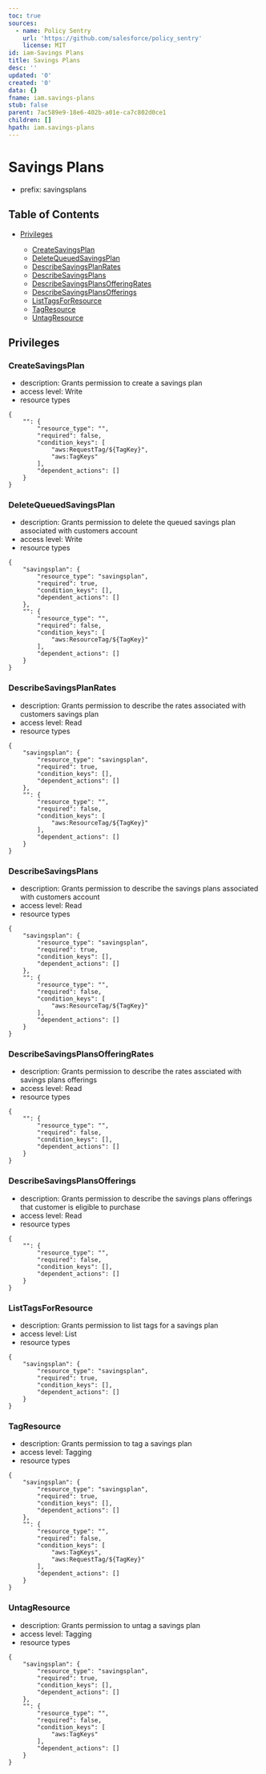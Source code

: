```yaml
---
toc: true
sources:
  - name: Policy Sentry
    url: 'https://github.com/salesforce/policy_sentry'
    license: MIT
id: iam-Savings Plans
title: Savings Plans
desc: ''
updated: '0'
created: '0'
data: {}
fname: iam.savings-plans
stub: false
parent: 7ac589e9-18e6-402b-a01e-ca7c802d0ce1
children: []
hpath: iam.savings-plans
---
```

# Savings Plans

- prefix: savingsplans

## Table of Contents

- [Privileges](#privileges)

  - [CreateSavingsPlan](#createsavingsplan)
  - [DeleteQueuedSavingsPlan](#deletequeuedsavingsplan)
  - [DescribeSavingsPlanRates](#describesavingsplanrates)
  - [DescribeSavingsPlans](#describesavingsplans)
  - [DescribeSavingsPlansOfferingRates](#describesavingsplansofferingrates)
  - [DescribeSavingsPlansOfferings](#describesavingsplansofferings)
  - [ListTagsForResource](#listtagsforresource)
  - [TagResource](#tagresource)
  - [UntagResource](#untagresource)

## Privileges

### CreateSavingsPlan

- description: Grants permission to create a savings plan
- access level: Write
- resource types

```
{
    "": {
        "resource_type": "",
        "required": false,
        "condition_keys": [
            "aws:RequestTag/${TagKey}",
            "aws:TagKeys"
        ],
        "dependent_actions": []
    }
}
```

### DeleteQueuedSavingsPlan

- description: Grants permission to delete the queued savings plan associated with customers account
- access level: Write
- resource types

```
{
    "savingsplan": {
        "resource_type": "savingsplan",
        "required": true,
        "condition_keys": [],
        "dependent_actions": []
    },
    "": {
        "resource_type": "",
        "required": false,
        "condition_keys": [
            "aws:ResourceTag/${TagKey}"
        ],
        "dependent_actions": []
    }
}
```

### DescribeSavingsPlanRates

- description: Grants permission to describe the rates associated with customers savings plan
- access level: Read
- resource types

```
{
    "savingsplan": {
        "resource_type": "savingsplan",
        "required": true,
        "condition_keys": [],
        "dependent_actions": []
    },
    "": {
        "resource_type": "",
        "required": false,
        "condition_keys": [
            "aws:ResourceTag/${TagKey}"
        ],
        "dependent_actions": []
    }
}
```

### DescribeSavingsPlans

- description: Grants permission to describe the savings plans associated with customers account
- access level: Read
- resource types

```
{
    "savingsplan": {
        "resource_type": "savingsplan",
        "required": true,
        "condition_keys": [],
        "dependent_actions": []
    },
    "": {
        "resource_type": "",
        "required": false,
        "condition_keys": [
            "aws:ResourceTag/${TagKey}"
        ],
        "dependent_actions": []
    }
}
```

### DescribeSavingsPlansOfferingRates

- description: Grants permission to describe the rates assciated with savings plans offerings
- access level: Read
- resource types

```
{
    "": {
        "resource_type": "",
        "required": false,
        "condition_keys": [],
        "dependent_actions": []
    }
}
```

### DescribeSavingsPlansOfferings

- description: Grants permission to describe the savings plans offerings that customer is eligible to purchase
- access level: Read
- resource types

```
{
    "": {
        "resource_type": "",
        "required": false,
        "condition_keys": [],
        "dependent_actions": []
    }
}
```

### ListTagsForResource

- description: Grants permission to list tags for a savings plan
- access level: List
- resource types

```
{
    "savingsplan": {
        "resource_type": "savingsplan",
        "required": true,
        "condition_keys": [],
        "dependent_actions": []
    }
}
```

### TagResource

- description: Grants permission to tag a savings plan
- access level: Tagging
- resource types

```
{
    "savingsplan": {
        "resource_type": "savingsplan",
        "required": true,
        "condition_keys": [],
        "dependent_actions": []
    },
    "": {
        "resource_type": "",
        "required": false,
        "condition_keys": [
            "aws:TagKeys",
            "aws:RequestTag/${TagKey}"
        ],
        "dependent_actions": []
    }
}
```

### UntagResource

- description: Grants permission to untag a savings plan
- access level: Tagging
- resource types

```
{
    "savingsplan": {
        "resource_type": "savingsplan",
        "required": true,
        "condition_keys": [],
        "dependent_actions": []
    },
    "": {
        "resource_type": "",
        "required": false,
        "condition_keys": [
            "aws:TagKeys"
        ],
        "dependent_actions": []
    }
}
```
